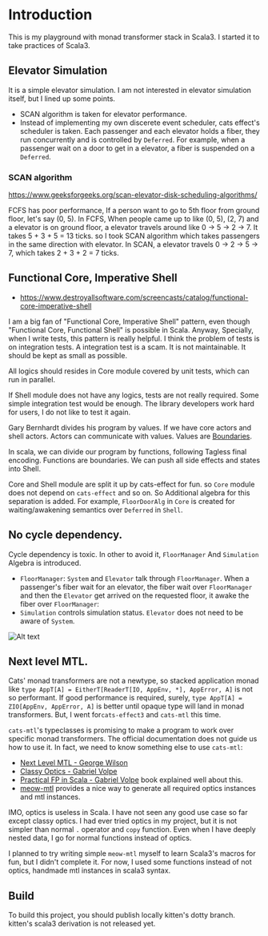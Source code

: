 # Introduction

This is my playground with monad transformer stack in Scala3. I started it to take practices of Scala3.

## Elevator Simulation

It is a simple elevator simulation. I am not interested in elevator simulation itself, but I lined up some points.

- SCAN algorithm is taken for elevator performance.
- Instead of implementing my own discerete event scheduler, cats effect's scheduler is taken. Each passenger and each elevator holds a fiber, they run concurrently and is controlled by `Deferred`. For example, when a passenger wait on a door to get in a elevator, a fiber is suspended on a `Deferred`.

### SCAN algorithm

https://www.geeksforgeeks.org/scan-elevator-disk-scheduling-algorithms/

FCFS has poor performance, If a person want to go to 5th floor from ground floor, let's say (0, 5). In FCFS, When people came up to like (0, 5), (2, 7) and a elevator is on ground floor, a elevator travels around like 0 -> 5 -> 2 -> 7. It takes 5 + 3 + 5 = 13 ticks. so I took SCAN algorithm which takes passengers in the same direction with elevator. In SCAN, a elevator travels 0 -> 2 -> 5 -> 7, which takes 2 + 3 + 2 = 7 ticks.

## Functional Core, Imperative Shell

- https://www.destroyallsoftware.com/screencasts/catalog/functional-core-imperative-shell

I am a big fan of "Functional Core, Imperative Shell" pattern, even though "Functional Core, Functional Shell" is possible in Scala. Anyway, Specially, when I write tests, this pattern is really helpful. I think the problem of tests is on integration tests. A integration test is a scam. It is not maintainable. It should be kept as small as possible. 

All logics should resides in Core module covered by unit tests, which can run in parallel.

If Shell module does not have any logics, tests are not really required. Some simple integration test would be enough. The library developers work hard for users, I do not like to test it again.

Gary Bernhardt divides his program by values. If we have core actors and shell actors. Actors can communicate with values. Values are [Boundaries](https://www.destroyallsoftware.com/talks/boundaries). 

In scala, we can divide our program by functions, following Tagless final encoding. Functions are boundaries. We can push all side effects and states into Shell.

Core and Shell module are split it up by cats-effect for fun. so `Core` module does not depend on `cats-effect` and so on. So Additional algebra for this separation is added. For example, `FloorDoorAlg` in `Core` is created for waiting/awakening semantics over `Deferred` in `Shell`.

## No cycle dependency.

Cycle dependency is toxic. In other to avoid it, `FloorManager` And `Simulation` Algebra is introduced.

- `FloorManager`: `System` and `Elevator` talk through `FloorManager`. When a passenger's fiber wait for an elevator, the fiber wait over `FloorManager` and then the `Elevator` get arrived on the requested floor, it awake the fiber over `FloorManager`:
- `Simulation` controls simulation status. `Elevator` does not need to be aware of `System`.

<!-- This is the original graph
digraph G {
  rankdir = "LR"
  ratio = fill;
  node [style=filled];
  subgraph cluster_domain {
    rank="same"
	label = "Algebra dependency";
    "World" -> "System" [constraint=false];
    "System" -> "Elevator";   
    "Elevator" -> "FloorManager" [constraint=false];  
    "System" -> "FloorManager" [constraint=false];
    "Elevator" -> "Simulation" [constraint=false];  
    "System" -> "Simulation" [constraint=false];
  }
}
-->
![Alt text](https://g.gravizo.com/svg?digraph%20G%20%7B%0A%20%20rankdir%20%3D%20%22LR%22%0A%20%20ratio%20%3D%20fill%3B%0A%20%20node%20%5Bstyle%3Dfilled%5D%3B%0A%20%20subgraph%20cluster_domain%20%7B%0A%20%20%20%20rank%3D%22same%22%0A%09label%20%3D%20%22Algebra%20dependency%22%3B%0A%20%20%20%20%22World%22%20-%3E%20%22System%22%20%5Bconstraint%3Dfalse%5D%3B%0A%20%20%20%20%22System%22%20-%3E%20%22Elevator%22%3B%20%20%20%0A%20%20%20%20%22Elevator%22%20-%3E%20%22FloorManager%22%20%5Bconstraint%3Dfalse%5D%3B%20%20%0A%20%20%20%20%22System%22%20-%3E%20%22FloorManager%22%20%5Bconstraint%3Dfalse%5D%3B%0A%20%20%20%20%22Elevator%22%20-%3E%20%22Simulation%22%20%5Bconstraint%3Dfalse%5D%3B%20%20%0A%20%20%20%20%22System%22%20-%3E%20%22Simulation%22%20%5Bconstraint%3Dfalse%5D%3B%0A%20%20%7D%0A%7D)

## Next level MTL.

Cats' monad transformers are not a newtype, so stacked application monad like `type AppT[A] = EitherT[ReaderT[IO, AppEnv, *], AppError, A]` is not so performant. If good performance is required, surely, `type AppT[A] = ZIO[AppEnv, AppError, A]` is better until opaque type will land in monad transformers. But, I went for`cats-effect3` and `cats-mtl` this time.

`cats-mtl`'s typeclasses is promising to make a program to work over specific monad transformers. The official documentation does not guide us how to use it. In fact, we need to know something else to use `cats-mtl`:

- [Next Level MTL - George Wilson](https://www.youtube.com/watch?v=GZPup5Iuaqw)
- [Classy Optics - Gabriel Volpe](https://www.youtube.com/watch?v=gYnbOUGpWK0&t=404s)
- [Practical FP in Scala - Gabriel Volpe](https://leanpub.com/pfp-scala) book explained well about this.
- [meow-mtl](https://github.com/oleg-py/meow-mtl) provides a nice way to generate all required optics instances and mtl instances.

IMO, optics is useless in Scala. I have not seen any good use case so far except classy optics. I had ever tried optics in my project, but it is not simpler than normal `.` operator and `copy` function. Even when I have deeply nested data, I go for normal functions instead of optics.

I planned to try writing simple `meow-mtl` myself to learn Scala3's macros for fun, but I didn't complete it. For now, I used some functions instead of not optics, handmade mtl instances in scala3 syntax.

## Build

To build this project, you should publish locally kitten's dotty branch. kitten's scala3 derivation is not released yet.

